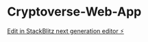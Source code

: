 # Cryptoverse-Web-App

[Edit in StackBlitz next generation editor ⚡️](https://stackblitz.com/~/github.com/Shivam123-code/Cryptoverse-Web-App)